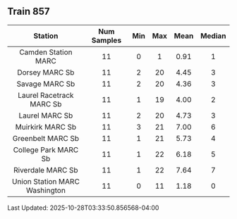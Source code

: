 ## Train 857

| Station | Num Samples | Min | Max | Mean | Median |
| :-----: | :---------: | :-: | :-: | :--: | :----: |
| Camden Station MARC | 11 | 0 | 1 | 0.91 | 1 |
| Dorsey MARC Sb | 11 | 2 | 20 | 4.45 | 3 |
| Savage MARC Sb | 11 | 2 | 20 | 4.36 | 3 |
| Laurel Racetrack MARC Sb | 11 | 1 | 19 | 4.00 | 2 |
| Laurel MARC Sb | 11 | 2 | 20 | 4.73 | 3 |
| Muirkirk MARC Sb | 11 | 3 | 21 | 7.00 | 6 |
| Greenbelt MARC Sb | 11 | 1 | 21 | 5.73 | 4 |
| College Park MARC Sb | 11 | 1 | 22 | 6.18 | 5 |
| Riverdale MARC Sb | 11 | 1 | 22 | 7.64 | 7 |
| Union Station MARC Washington | 11 | 0 | 11 | 1.18 | 0 |


Last Updated: 2025-10-28T03:33:50.856568-04:00